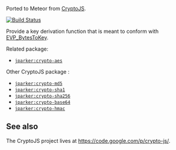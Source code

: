 Ported to Meteor from [CryptoJS](https://code.google.com/p/crypto-js/). 

[![Build Status](https://travis-ci.org/p-j/meteor-crypto-evpkdf.svg)](https://travis-ci.org/p-j/meteor-crypto-evpkdf)

Provide a key derivation function that is meant to conform with [EVP_BytesToKey](http://www.openssl.org/docs/crypto/EVP_BytesToKey.html).

Related package:

- [`jparker:crypto-aes`](https://github.com/p-j/meteor-crypto-aes)

Other CryptoJS package : 

- [`jparker:crypto-md5`](https://github.com/p-j/meteor-crypto-md5)
- [`jparker:crypto-sha1`](https://github.com/p-j/meteor-crypto-sha1)
- [`jparker:crypto-sha256`](https://github.com/p-j/meteor-crypto-sha256)
- [`jparker:crypto-base64`](https://github.com/p-j/meteor-crypto-base64)
- [`jparker:crypto-hmac`](https://github.com/p-j/meteor-crypto-hmac)

See also
--------
The CryptoJS project lives at <https://code.google.com/p/crypto-js/>.
